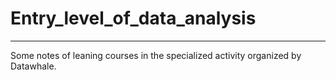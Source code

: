 # Entry_level_of_data_analysis
---
Some notes of leaning courses in the specialized activity organized by Datawhale. 
